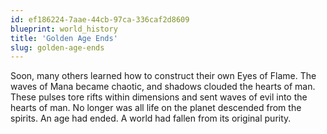 ```yaml
---
id: ef186224-7aae-44cb-97ca-336caf2d8609
blueprint: world_history
title: 'Golden Age Ends'
slug: golden-age-ends
---
```

Soon, many others learned how to construct their own Eyes of Flame. The waves of Mana became chaotic, and shadows clouded the hearts of man. These pulses tore rifts within dimensions and sent waves of evil into the hearts of man. No longer was all life on the planet descended from the spirits. An age had ended. A world had fallen from its original purity.